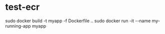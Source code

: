 # test-ecr

sudo docker build -t myapp -f Dockerfile ..
sudo docker run -it  --name my-running-app myapp
